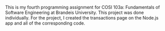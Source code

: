 This is my fourth programming assignment for COSI 103a: Fundamentals of Software Engineering at Brandeis University. This project was done individually. For the project, I created the transactions page on the Node.js app and all of the corresponding code.
